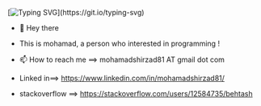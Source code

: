 [![Typing SVG](https://readme-typing-svg.herokuapp.com?color=FF3670&size=35&center=true&vCenter=true&width=1000&lines=Welcome+to+my+GitHub+profile!;This+is+Mohamad+Shirzad;)](https://git.io/typing-svg)


- 👋 Hey there
- This is mohamad, a person who interested in programming !
 
- 📫 How to reach me ==> mohamadshirzad81 AT gmail dot com
- Linked in==> https://www.linkedin.com/in/mohamadshirzad81/
- stackoverflow ==> https://stackoverflow.com/users/12584735/behtash
 
